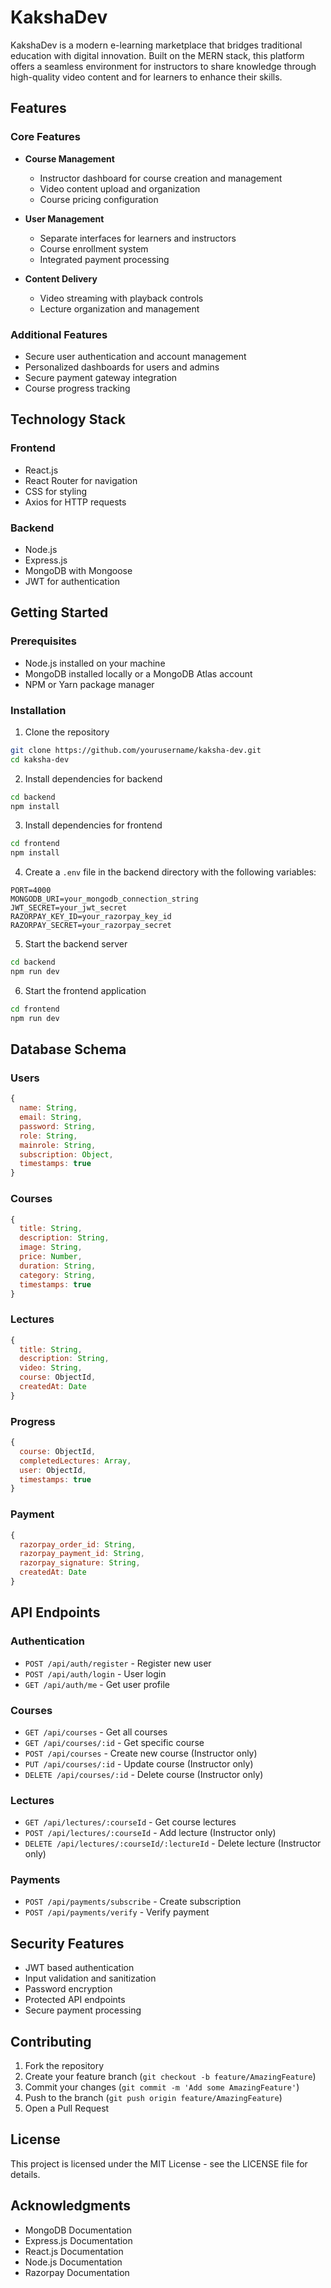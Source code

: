 # KakshaDev

KakshaDev is a modern e-learning marketplace that bridges traditional education with digital innovation. Built on the MERN stack, this platform offers a seamless environment for instructors to share knowledge through high-quality video content and for learners to enhance their skills.

## Features

### Core Features
* **Course Management**
  * Instructor dashboard for course creation and management
  * Video content upload and organization
  * Course pricing configuration

* **User Management**
  * Separate interfaces for learners and instructors
  * Course enrollment system
  * Integrated payment processing

* **Content Delivery**
  * Video streaming with playback controls
  * Lecture organization and management

### Additional Features
* Secure user authentication and account management
* Personalized dashboards for users and admins
* Secure payment gateway integration
* Course progress tracking

## Technology Stack

### Frontend
* React.js
* React Router for navigation
* CSS for styling
* Axios for HTTP requests

### Backend
* Node.js
* Express.js
* MongoDB with Mongoose
* JWT for authentication

## Getting Started

### Prerequisites
* Node.js installed on your machine
* MongoDB installed locally or a MongoDB Atlas account
* NPM or Yarn package manager

### Installation

1. Clone the repository
```bash
git clone https://github.com/yourusername/kaksha-dev.git
cd kaksha-dev
```

2. Install dependencies for backend
```bash
cd backend
npm install
```

3. Install dependencies for frontend
```bash
cd frontend
npm install
```

4. Create a `.env` file in the backend directory with the following variables:
```env
PORT=4000
MONGODB_URI=your_mongodb_connection_string
JWT_SECRET=your_jwt_secret
RAZORPAY_KEY_ID=your_razorpay_key_id
RAZORPAY_SECRET=your_razorpay_secret
```

5. Start the backend server
```bash
cd backend
npm run dev
```

6. Start the frontend application
```bash
cd frontend
npm run dev
```

## Database Schema

### Users
```javascript
{
  name: String,
  email: String,
  password: String,
  role: String,
  mainrole: String,
  subscription: Object,
  timestamps: true
}
```

### Courses
```javascript
{
  title: String,
  description: String,
  image: String,
  price: Number,
  duration: String,
  category: String,
  timestamps: true
}
```

### Lectures
```javascript
{
  title: String,
  description: String,
  video: String,
  course: ObjectId,
  createdAt: Date
}
```

### Progress
```javascript
{
  course: ObjectId,
  completedLectures: Array,
  user: ObjectId,
  timestamps: true
}
```

### Payment
```javascript
{
  razorpay_order_id: String,
  razorpay_payment_id: String,
  razorpay_signature: String,
  createdAt: Date
}
```

## API Endpoints

### Authentication
* `POST /api/auth/register` - Register new user
* `POST /api/auth/login` - User login
* `GET /api/auth/me` - Get user profile

### Courses
* `GET /api/courses` - Get all courses
* `GET /api/courses/:id` - Get specific course
* `POST /api/courses` - Create new course (Instructor only)
* `PUT /api/courses/:id` - Update course (Instructor only)
* `DELETE /api/courses/:id` - Delete course (Instructor only)

### Lectures
* `GET /api/lectures/:courseId` - Get course lectures
* `POST /api/lectures/:courseId` - Add lecture (Instructor only)
* `DELETE /api/lectures/:courseId/:lectureId` - Delete lecture (Instructor only)

### Payments
* `POST /api/payments/subscribe` - Create subscription
* `POST /api/payments/verify` - Verify payment

## Security Features
* JWT based authentication
* Input validation and sanitization
* Password encryption
* Protected API endpoints
* Secure payment processing

## Contributing
1. Fork the repository
2. Create your feature branch (`git checkout -b feature/AmazingFeature`)
3. Commit your changes (`git commit -m 'Add some AmazingFeature'`)
4. Push to the branch (`git push origin feature/AmazingFeature`)
5. Open a Pull Request

## License
This project is licensed under the MIT License - see the LICENSE file for details.

## Acknowledgments
* MongoDB Documentation
* Express.js Documentation
* React.js Documentation
* Node.js Documentation
* Razorpay Documentation
